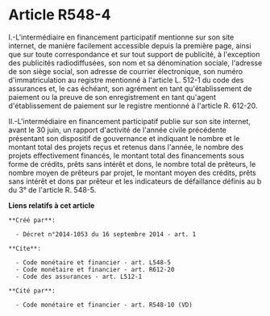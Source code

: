 # Article R548-4

I.-L'intermédiaire en financement participatif mentionne sur son site internet, de manière facilement accessible depuis la
première page, ainsi que sur toute correspondance et sur tout support de publicité, à l'exception des publicités
radiodiffusées, son nom et sa dénomination sociale, l'adresse de son siège social, son adresse de courrier électronique, son
numéro d'immatriculation au registre mentionné à l'article L. 512-1 du code des assurances et, le cas échéant, son agrément
en tant qu'établissement de paiement ou la preuve de son enregistrement en tant qu'agent d'établissement de paiement sur le
registre mentionné à l'article R. 612-20. 

II.-L'intermédiaire en financement participatif publie sur son site internet, avant le 30 juin, un rapport d'activité de
l'année civile précédente présentant son dispositif de gouvernance et indiquant le nombre et le montant total des projets
reçus et retenus dans l'année, le nombre des projets effectivement financés, le montant total des financements sous forme de
crédits, prêts sans intérêt et dons, le nombre total de prêteurs, le nombre moyen de prêteurs par projet, le montant moyen
des crédits, prêts sans intérêt et dons par prêteur et les indicateurs de défaillance définis au b du 3° de l'article R.
548-5.

**Liens relatifs à cet article**

	**Créé par**:

	  - Décret n°2014-1053 du 16 septembre 2014 - art. 1

	**Cite**:

	  - Code monétaire et financier - art. L548-5
	  - Code monétaire et financier - art. R612-20
	  - Code des assurances - art. L512-1

	**Cité par**:

	  - Code monétaire et financier - art. R548-10 (VD)
